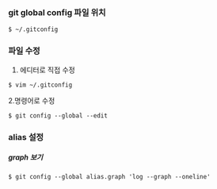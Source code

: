 ### git global config 파일 위치

```
$ ~/.gitconfig
```


### 파일 수정

1. 에디터로 직접 수정

```
$ vim ~/.gitconfig
```

2.명령어로 수정
```
$ git config --global --edit
```


### alias 설정 

##### graph 보기

```
$ git config --global alias.graph 'log --graph --oneline'
```
